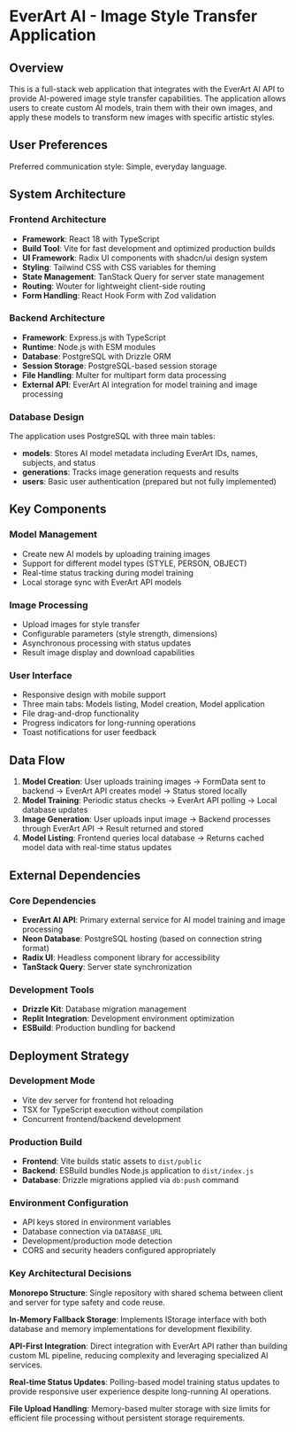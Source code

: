 # EverArt AI - Image Style Transfer Application

## Overview

This is a full-stack web application that integrates with the EverArt AI API to provide AI-powered image style transfer capabilities. The application allows users to create custom AI models, train them with their own images, and apply these models to transform new images with specific artistic styles.

## User Preferences

Preferred communication style: Simple, everyday language.

## System Architecture

### Frontend Architecture
- **Framework**: React 18 with TypeScript
- **Build Tool**: Vite for fast development and optimized production builds
- **UI Framework**: Radix UI components with shadcn/ui design system
- **Styling**: Tailwind CSS with CSS variables for theming
- **State Management**: TanStack Query for server state management
- **Routing**: Wouter for lightweight client-side routing
- **Form Handling**: React Hook Form with Zod validation

### Backend Architecture
- **Framework**: Express.js with TypeScript
- **Runtime**: Node.js with ESM modules
- **Database**: PostgreSQL with Drizzle ORM
- **Session Storage**: PostgreSQL-based session storage
- **File Handling**: Multer for multipart form data processing
- **External API**: EverArt AI integration for model training and image processing

### Database Design
The application uses PostgreSQL with three main tables:
- **models**: Stores AI model metadata including EverArt IDs, names, subjects, and status
- **generations**: Tracks image generation requests and results
- **users**: Basic user authentication (prepared but not fully implemented)

## Key Components

### Model Management
- Create new AI models by uploading training images
- Support for different model types (STYLE, PERSON, OBJECT)
- Real-time status tracking during model training
- Local storage sync with EverArt API models

### Image Processing
- Upload images for style transfer
- Configurable parameters (style strength, dimensions)
- Asynchronous processing with status updates
- Result image display and download capabilities

### User Interface
- Responsive design with mobile support
- Three main tabs: Models listing, Model creation, Model application
- File drag-and-drop functionality
- Progress indicators for long-running operations
- Toast notifications for user feedback

## Data Flow

1. **Model Creation**: User uploads training images → FormData sent to backend → EverArt API creates model → Status stored locally
2. **Model Training**: Periodic status checks → EverArt API polling → Local database updates
3. **Image Generation**: User uploads input image → Backend processes through EverArt API → Result returned and stored
4. **Model Listing**: Frontend queries local database → Returns cached model data with real-time status updates

## External Dependencies

### Core Dependencies
- **EverArt AI API**: Primary external service for AI model training and image processing
- **Neon Database**: PostgreSQL hosting (based on connection string format)
- **Radix UI**: Headless component library for accessibility
- **TanStack Query**: Server state synchronization

### Development Tools
- **Drizzle Kit**: Database migration management
- **Replit Integration**: Development environment optimization
- **ESBuild**: Production bundling for backend

## Deployment Strategy

### Development Mode
- Vite dev server for frontend hot reloading
- TSX for TypeScript execution without compilation
- Concurrent frontend/backend development

### Production Build
- **Frontend**: Vite builds static assets to `dist/public`
- **Backend**: ESBuild bundles Node.js application to `dist/index.js`
- **Database**: Drizzle migrations applied via `db:push` command

### Environment Configuration
- API keys stored in environment variables
- Database connection via `DATABASE_URL`
- Development/production mode detection
- CORS and security headers configured appropriately

### Key Architectural Decisions

**Monorepo Structure**: Single repository with shared schema between client and server for type safety and code reuse.

**In-Memory Fallback Storage**: Implements IStorage interface with both database and memory implementations for development flexibility.

**API-First Integration**: Direct integration with EverArt API rather than building custom ML pipeline, reducing complexity and leveraging specialized AI services.

**Real-time Status Updates**: Polling-based model training status updates to provide responsive user experience despite long-running AI operations.

**File Upload Handling**: Memory-based multer storage with size limits for efficient file processing without persistent storage requirements.